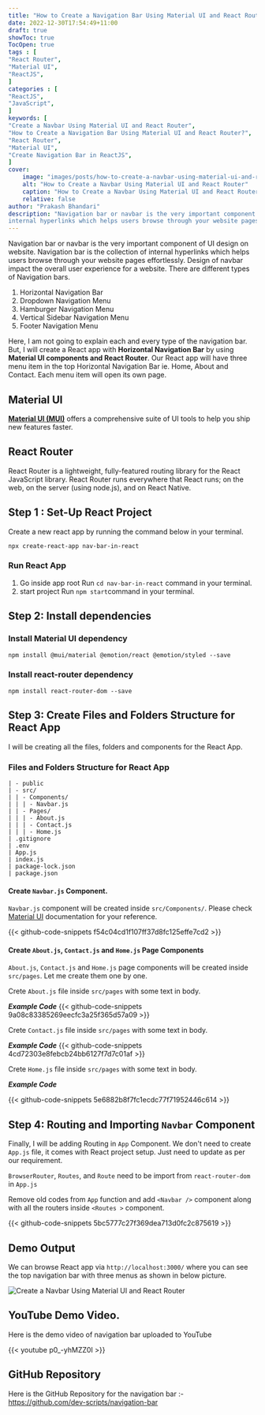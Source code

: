 ```yaml
---
title: "How to Create a Navigation Bar Using Material UI and React Router?"
date: 2022-12-30T17:54:49+11:00
draft: true
showToc: true
TocOpen: true
tags : [
"React Router",
"Material UI",
"ReactJS",
]
categories : [
"ReactJS",
"JavaScript",
]
keywords: [
"Create a Navbar Using Material UI and React Router",
"How to Create a Navigation Bar Using Material UI and React Router?",
"React Router",
"Material UI",
"Create Navigation Bar in ReactJS",
]
cover:
    image: "images/posts/how-to-create-a-navbar-using-material-ui-and-react-router/how-to-create-a-navbar-using-material-ui-and-react-router-feature-image.png"
    alt: "How to Create a Navbar Using Material UI and React Router"
    caption: "How to Create a Navbar Using Material UI and React Router"
    relative: false
author: "Prakash Bhandari"
description: "Navigation bar or navbar is the very important component of UI design on website. Navigation bar is the collection of
internal hyperlinks which helps users browse through your website pages effortlessly."
---
```


Navigation bar or navbar is the very important component of UI design on website. Navigation bar is the collection of 
internal hyperlinks which helps users browse through your website pages effortlessly. Design of navbar impact the overall user experience for a website.
There are different types of Navigation bars.
1. Horizontal Navigation Bar
2. Dropdown Navigation Menu
3. Hamburger Navigation Menu
4. Vertical Sidebar Navigation Menu
5. Footer Navigation Menu

Here, I am not going to explain each and every type of the navigation bar. But, I will create a React app with **Horizontal Navigation Bar** by using
**Material UI components and React Router**. Our React app will have three menu item in the top Horizontal Navigation Bar ie. Home, About and Contact.
Each menu item will open its own page.

## Material UI 
**[Material UI  (MUI)](https://mui.com/)** offers a comprehensive suite of UI tools to help you ship new features faster.
## React Router
React Router is a lightweight, fully-featured routing library for the React JavaScript library. 
React Router runs everywhere that React runs; on the web, on the server (using node.js), and on React Native.

## Step 1 : Set-Up React Project
Create a new react app by running the command below in your terminal.

`npx create-react-app nav-bar-in-react`

### Run React App
1. Go inside app root
   Run `cd nav-bar-in-react` command in your terminal.
2. start project
  Run `npm start`command in your terminal.

## Step 2: Install dependencies

### Install Material UI dependency
`npm install @mui/material @emotion/react @emotion/styled --save`

### Install react-router dependency
`npm install react-router-dom --save`

## Step 3: Create Files and Folders Structure for React App

I will be creating all the files, folders and components for the React App.

### Files and Folders Structure for React App
```
| - public
| - src/
| | - Components/
| | | - Navbar.js
| | - Pages/
| | | - About.js
| | | - Contact.js
| | | - Home.js
| .gitignore
| .env
| App.js
| index.js
| package-lock.json
| package.json
```

#### Create `Navbar.js` Component.
`Navbar.js` component will be created inside `src/Components/`. Please check [Material UI](https://mui.com/material-ui/react-app-bar/) 
documentation for your reference.

{{< github-code-snippets f54c04cd1f107ff37d8fc125effe7cd2 >}}

#### Create `About.js`, `Contact.js` and `Home.js` Page Components

`About.js`, `Contact.js` and `Home.js` page components will be created inside `src/pages`. Let me create them one by one.

Crete `About.js` file inside `src/pages`  with some text in body. 

***Example Code***
{{< github-code-snippets 9a08c83385269eecfc3a25f365d57a09 >}}

Crete `Contact.js` file inside `src/pages`  with some text in body.

***Example Code***
{{< github-code-snippets 4cd72303e8febcb24bb6127f7d7c01af >}}

Crete `Home.js` file inside `src/pages`  with some text in body.

***Example Code***

{{< github-code-snippets 5e6882b8f7fc1ecdc77f71952446c614 >}}

## Step 4: Routing and Importing `Navbar` Component

Finally, I will be adding Routing in `App` Component. We don't need to create `App.js` file, it comes with React project setup. Just need to update as per our requirement.

`BrowserRouter`, `Routes`, and `Route` need to be import from `react-router-dom` in `App.js`

Remove old codes from `App` function and add `<Navbar />` component along with all the routers inside `<Routes >` component.

{{< github-code-snippets 5bc5777c27f369dea713d0fc2c875619 >}}

## Demo Output

We can browse React app via `http://localhost:3000/` where you can see the top navigation bar with three menus as shown in below picture.

![Create a Navbar Using Material UI and React Router](/images/posts/how-to-create-a-navbar-using-material-ui-and-react-router/output.png#center)


## YouTube Demo Video.
Here is the demo video of navigation bar uploaded to YouTube

{{< youtube p0_-yhMZZ0I >}}

## GitHub Repository

Here is the GitHub Repository for the navigation bar :- https://github.com/dev-scripts/navigation-bar





